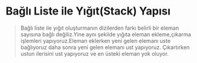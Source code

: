 # Bağlı Liste ile Yığıt(Stack) Yapısı
>Bağlı liste ile yığıt oluşturmanın dizilerden farkı belirli bir eleman sayısına bağlı değiliz.Yine aynı şekilde yığıta eleman ekleme,çıkarma işlemleri yapıyoruz.Eleman eklerken yeni gelen elemanı uste bağlıyoruz daha sonra yeni gelen elemanı ust yapıyoruz. Çıkartırken ustun ilerisini ust yapıyoruz ve en üsteki eleman yok oluyor.  
